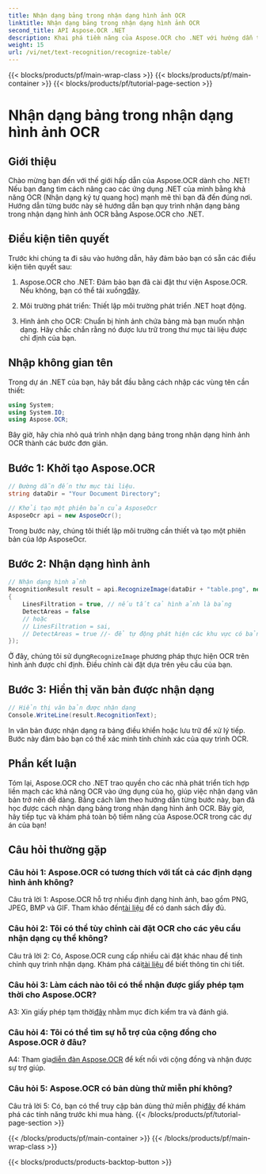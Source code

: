 ```yaml
---
title: Nhận dạng bảng trong nhận dạng hình ảnh OCR
linktitle: Nhận dạng bảng trong nhận dạng hình ảnh OCR
second_title: API Aspose.OCR .NET
description: Khai phá tiềm năng của Aspose.OCR cho .NET với hướng dẫn toàn diện của chúng tôi về nhận dạng bảng trong nhận dạng hình ảnh OCR.
weight: 15
url: /vi/net/text-recognition/recognize-table/
---
```


{{< blocks/products/pf/main-wrap-class >}}
{{< blocks/products/pf/main-container >}}
{{< blocks/products/pf/tutorial-page-section >}}

# Nhận dạng bảng trong nhận dạng hình ảnh OCR

## Giới thiệu

Chào mừng bạn đến với thế giới hấp dẫn của Aspose.OCR dành cho .NET! Nếu bạn đang tìm cách nâng cao các ứng dụng .NET của mình bằng khả năng OCR (Nhận dạng ký tự quang học) mạnh mẽ thì bạn đã đến đúng nơi. Hướng dẫn từng bước này sẽ hướng dẫn bạn quy trình nhận dạng bảng trong nhận dạng hình ảnh OCR bằng Aspose.OCR cho .NET.

## Điều kiện tiên quyết

Trước khi chúng ta đi sâu vào hướng dẫn, hãy đảm bảo bạn có sẵn các điều kiện tiên quyết sau:

1.  Aspose.OCR cho .NET: Đảm bảo bạn đã cài đặt thư viện Aspose.OCR. Nếu không, bạn có thể tải xuống[đây](https://releases.aspose.com/ocr/net/).

2. Môi trường phát triển: Thiết lập môi trường phát triển .NET hoạt động.

3. Hình ảnh cho OCR: Chuẩn bị hình ảnh chứa bảng mà bạn muốn nhận dạng. Hãy chắc chắn rằng nó được lưu trữ trong thư mục tài liệu được chỉ định của bạn.

## Nhập không gian tên

Trong dự án .NET của bạn, hãy bắt đầu bằng cách nhập các vùng tên cần thiết:

```csharp
using System;
using System.IO;
using Aspose.OCR;
```

Bây giờ, hãy chia nhỏ quá trình nhận dạng bảng trong nhận dạng hình ảnh OCR thành các bước đơn giản.

## Bước 1: Khởi tạo Aspose.OCR

```csharp
// Đường dẫn đến thư mục tài liệu.
string dataDir = "Your Document Directory";

// Khởi tạo một phiên bản của AsposeOcr
AsposeOcr api = new AsposeOcr();
```

Trong bước này, chúng tôi thiết lập môi trường cần thiết và tạo một phiên bản của lớp AsposeOcr.

## Bước 2: Nhận dạng hình ảnh

```csharp
// Nhận dạng hình ảnh
RecognitionResult result = api.RecognizeImage(dataDir + "table.png", new RecognitionSettings
{
    LinesFiltration = true, // nếu tất cả hình ảnh là bảng
    DetectAreas = false
    // hoặc
    // LinesFiltration = sai,
    // DetectAreas = true //- để tự động phát hiện các khu vực có bảng
});
```

 Ở đây, chúng tôi sử dụng`RecognizeImage` phương pháp thực hiện OCR trên hình ảnh được chỉ định. Điều chỉnh cài đặt dựa trên yêu cầu của bạn.

## Bước 3: Hiển thị văn bản được nhận dạng

```csharp
// Hiển thị văn bản được nhận dạng
Console.WriteLine(result.RecognitionText);
```

In văn bản được nhận dạng ra bảng điều khiển hoặc lưu trữ để xử lý tiếp. Bước này đảm bảo bạn có thể xác minh tính chính xác của quy trình OCR.

## Phần kết luận

Tóm lại, Aspose.OCR cho .NET trao quyền cho các nhà phát triển tích hợp liền mạch các khả năng OCR vào ứng dụng của họ, giúp việc nhận dạng văn bản trở nên dễ dàng. Bằng cách làm theo hướng dẫn từng bước này, bạn đã học được cách nhận dạng bảng trong nhận dạng hình ảnh OCR. Bây giờ, hãy tiếp tục và khám phá toàn bộ tiềm năng của Aspose.OCR trong các dự án của bạn!

## Câu hỏi thường gặp

### Câu hỏi 1: Aspose.OCR có tương thích với tất cả các định dạng hình ảnh không?

 Câu trả lời 1: Aspose.OCR hỗ trợ nhiều định dạng hình ảnh, bao gồm PNG, JPEG, BMP và GIF. Tham khảo đến[tài liệu](https://reference.aspose.com/ocr/net/) để có danh sách đầy đủ.

### Câu hỏi 2: Tôi có thể tùy chỉnh cài đặt OCR cho các yêu cầu nhận dạng cụ thể không?

 Câu trả lời 2: Có, Aspose.OCR cung cấp nhiều cài đặt khác nhau để tinh chỉnh quy trình nhận dạng. Khám phá cái[tài liệu](https://reference.aspose.com/ocr/net/) để biết thông tin chi tiết.

### Câu hỏi 3: Làm cách nào tôi có thể nhận được giấy phép tạm thời cho Aspose.OCR?

 A3: Xin giấy phép tạm thời[đây](https://purchase.aspose.com/temporary-license/) nhằm mục đích kiểm tra và đánh giá.

### Câu hỏi 4: Tôi có thể tìm sự hỗ trợ của cộng đồng cho Aspose.OCR ở đâu?

 A4: Tham gia[diễn đàn Aspose.OCR](https://forum.aspose.com/c/ocr/16) để kết nối với cộng đồng và nhận được sự trợ giúp.

### Câu hỏi 5: Aspose.OCR có bản dùng thử miễn phí không?

 Câu trả lời 5: Có, bạn có thể truy cập bản dùng thử miễn phí[đây](https://releases.aspose.com/) để khám phá các tính năng trước khi mua hàng.
{{< /blocks/products/pf/tutorial-page-section >}}

{{< /blocks/products/pf/main-container >}}
{{< /blocks/products/pf/main-wrap-class >}}

{{< blocks/products/products-backtop-button >}}
